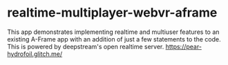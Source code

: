 # realtime-multiplayer-webvr-aframe
This app demonstrates implementing realtime and multiuser features to an existing A-Frame app with an addition of just a few statements to the code. This is powered by deepstream's open realtime server. https://pear-hydrofoil.glitch.me/
